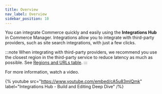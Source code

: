```yaml
---
title: Overview
nav_label: Overview
sidebar_position: 10
---
```


You can integrate Commerce quickly and easily using the **Integrations Hub** in Commerce Manager. Integrations allow you to integrate with third-party providers, such as site search integrations, with just a few clicks. 


:::note
When integrating with third-party providers, we recommend you use the closest region in the third-party service to reduce latency as much as possible. See [Regions and URLs table](/docs/commerce-cloud/api-overview/elastic-path-domains#regions-and-ur-ls).
:::

For more information, watch a video.

{% youtube src="https://www.youtube.com/embed/cA5u83mlQmk" label="Integrations Hub - Build and Editing Deep Dive" /%}
